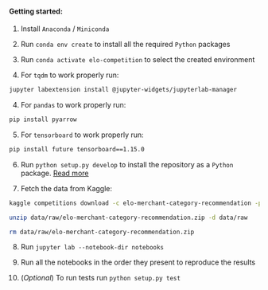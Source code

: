 #### Getting started:

1. Install `Anaconda` / `Miniconda`

2. Run `conda env create` to install all the required `Python` packages

4. Run `conda activate elo-competition` to select the created environment

3. For `tqdm` to work properly run:

```bash
jupyter labextension install @jupyter-widgets/jupyterlab-manager
```

4. For `pandas` to work properly run:

```bash
pip install pyarrow
```

5. For `tensorboard` to work properly run:

```bash
pip install future tensorboard==1.15.0
```

6. Run `python setup.py develop` to install the repository as a `Python` package. [Read more](https://florianwilhelm.info/2018/11/working_efficiently_with_jupyter_lab/)

7. Fetch the data from Kaggle:

```bash
kaggle competitions download -c elo-merchant-category-recommendation -p data/raw

unzip data/raw/elo-merchant-category-recommendation.zip -d data/raw

rm data/raw/elo-merchant-category-recommendation.zip
```

8. Run `jupyter lab --notebook-dir notebooks`

9. Run all the notebooks in the order they present to reproduce the results

10. (*Optional*) To run tests run `python setup.py test`
